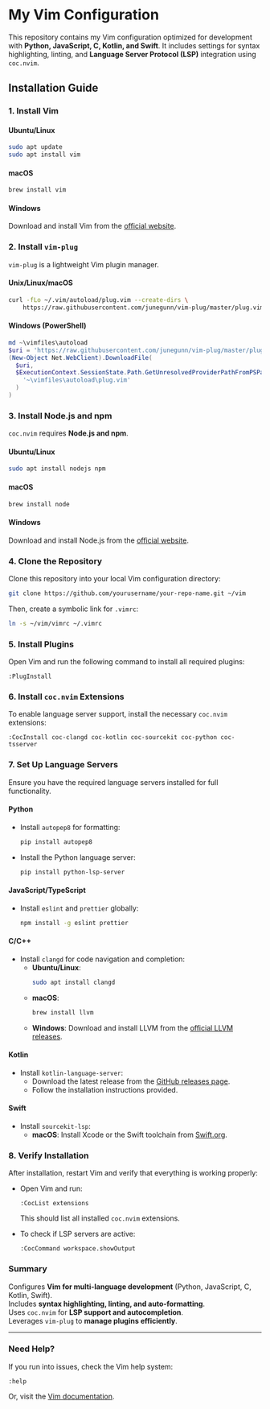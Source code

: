 # My Vim Configuration

This repository contains my Vim configuration optimized for development with **Python, JavaScript, C, Kotlin, and Swift**. It includes settings for syntax highlighting, linting, and **Language Server Protocol (LSP)** integration using `coc.nvim`.

## Installation Guide

### 1. Install Vim

#### Ubuntu/Linux
```sh
sudo apt update
sudo apt install vim
```

#### macOS
```sh
brew install vim
```

#### Windows
Download and install Vim from the [official website](https://www.vim.org/download.php).

### 2. Install `vim-plug`

`vim-plug` is a lightweight Vim plugin manager.

#### Unix/Linux/macOS
```sh
curl -fLo ~/.vim/autoload/plug.vim --create-dirs \    
    https://raw.githubusercontent.com/junegunn/vim-plug/master/plug.vim
```

#### Windows (PowerShell)
```powershell
md ~\vimfiles\autoload
$uri = 'https://raw.githubusercontent.com/junegunn/vim-plug/master/plug.vim'
(New-Object Net.WebClient).DownloadFile(
  $uri,
  $ExecutionContext.SessionState.Path.GetUnresolvedProviderPathFromPSPath(
    '~\vimfiles\autoload\plug.vim'
  )
)
```

### 3. Install Node.js and npm

`coc.nvim` requires **Node.js and npm**.

#### Ubuntu/Linux
```sh
sudo apt install nodejs npm
```

#### macOS
```sh
brew install node
```

#### Windows
Download and install Node.js from the [official website](https://nodejs.org/).

### 4. Clone the Repository

Clone this repository into your local Vim configuration directory:

```sh
git clone https://github.com/yourusername/your-repo-name.git ~/vim
```

Then, create a symbolic link for `.vimrc`:
```sh
ln -s ~/vim/vimrc ~/.vimrc
```

### 5. Install Plugins

Open Vim and run the following command to install all required plugins:
```vim
:PlugInstall
```

### 6. Install `coc.nvim` Extensions

To enable language server support, install the necessary `coc.nvim` extensions:
```vim
:CocInstall coc-clangd coc-kotlin coc-sourcekit coc-python coc-tsserver
```

### 7. Set Up Language Servers

Ensure you have the required language servers installed for full functionality.

#### **Python**
- Install `autopep8` for formatting:
  ```sh
  pip install autopep8
  ```
- Install the Python language server:
  ```sh
  pip install python-lsp-server
  ```

#### **JavaScript/TypeScript**
- Install `eslint` and `prettier` globally:
  ```sh
  npm install -g eslint prettier
  ```

#### **C/C++**
- Install `clangd` for code navigation and completion:
  - **Ubuntu/Linux**:
    ```sh
    sudo apt install clangd
    ```
  - **macOS**:
    ```sh
    brew install llvm
    ```
  - **Windows**:
    Download and install LLVM from the [official LLVM releases](https://releases.llvm.org/).

#### **Kotlin**
- Install `kotlin-language-server`:
  - Download the latest release from the [GitHub releases page](https://github.com/fwcd/kotlin-language-server/releases).
  - Follow the installation instructions provided.

#### **Swift**
- Install `sourcekit-lsp`:
  - **macOS**: Install Xcode or the Swift toolchain from [Swift.org](https://swift.org/download/).

### 8. Verify Installation

After installation, restart Vim and verify that everything is working properly:

- Open Vim and run:
  ```vim
  :CocList extensions
  ```
  This should list all installed `coc.nvim` extensions.

- To check if LSP servers are active:
  ```vim
  :CocCommand workspace.showOutput
  ```

### Summary

Configures **Vim for multi-language development** (Python, JavaScript, C, Kotlin, Swift).  
Includes **syntax highlighting, linting, and auto-formatting**.  
Uses `coc.nvim` for **LSP support and autocompletion**.  
Leverages `vim-plug` to **manage plugins efficiently**.  

---

### Need Help?
If you run into issues, check the Vim help system:
```vim
:help
```
Or, visit the [Vim documentation](https://vimhelp.org/).
